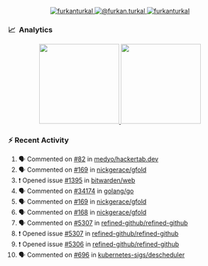 <p align="center">
  <a href="https://linkedin.com/in/furkanturkal" target="blank">
    <img src="https://img.shields.io/badge/linkedin-%230077B5.svg?&style=for-the-badge&logo=linkedin&logoColor=white" alt="furkanturkal" />
  </a>
  <a href="https://medium.com/@furkan.turkal" target="blank">
    <img src="https://img.shields.io/badge/medium-%2312100E.svg?&style=for-the-badge&logo=medium&logoColor=white" alt="@furkan.turkal" />
  </a>
  <a href="https://twitter.com/furkanturkaI" target="blank">
    <img src="https://img.shields.io/badge/Twitter-1DA1F2?style=for-the-badge&logo=twitter&logoColor=white" alt="furkanturkaI" />
  </a>
</p>

### 📈 &nbsp;Analytics

<p align="center">
  <a href="https://coderstats.net/github/#Dentrax">
    <img height="180em" src="https://github-readme-stats-eight-theta.vercel.app/api?username=Dentrax&show_icons=true&theme=algolia&include_all_commits=true&count_private=true&line_height=26"/>
    <img height="180em" src="https://github-readme-stats-eight-theta.vercel.app/api/top-langs/?username=Dentrax&layout=compact&langs_count=8&theme=algolia&line_height=26"/>
  </a>
</p>

### :zap: Recent Activity

<!--START_SECTION:activity-->
1. 🗣 Commented on [#82](https://github.com/medyo/hackertab.dev/issues/82) in [medyo/hackertab.dev](https://github.com/medyo/hackertab.dev)
2. 🗣 Commented on [#169](https://github.com/nickgerace/gfold/issues/169) in [nickgerace/gfold](https://github.com/nickgerace/gfold)
3. ❗️ Opened issue [#1395](https://github.com/bitwarden/web/issues/1395) in [bitwarden/web](https://github.com/bitwarden/web)
4. 🗣 Commented on [#34174](https://github.com/golang/go/issues/34174) in [golang/go](https://github.com/golang/go)
5. 🗣 Commented on [#169](https://github.com/nickgerace/gfold/issues/169) in [nickgerace/gfold](https://github.com/nickgerace/gfold)
6. 🗣 Commented on [#168](https://github.com/nickgerace/gfold/issues/168) in [nickgerace/gfold](https://github.com/nickgerace/gfold)
7. 🗣 Commented on [#5307](https://github.com/refined-github/refined-github/issues/5307) in [refined-github/refined-github](https://github.com/refined-github/refined-github)
8. ❗️ Opened issue [#5307](https://github.com/refined-github/refined-github/issues/5307) in [refined-github/refined-github](https://github.com/refined-github/refined-github)
9. ❗️ Opened issue [#5306](https://github.com/refined-github/refined-github/issues/5306) in [refined-github/refined-github](https://github.com/refined-github/refined-github)
10. 🗣 Commented on [#696](https://github.com/kubernetes-sigs/descheduler/issues/696) in [kubernetes-sigs/descheduler](https://github.com/kubernetes-sigs/descheduler)
<!--END_SECTION:activity-->
